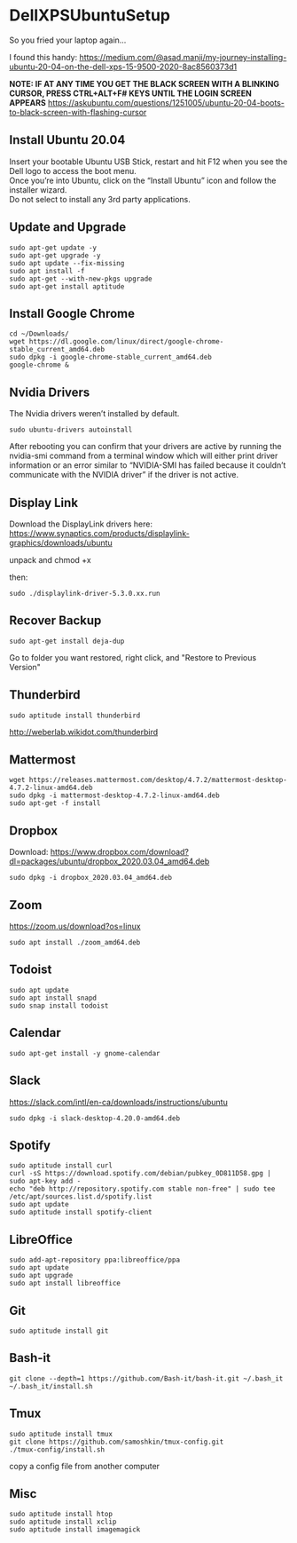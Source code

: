 # DellXPSUbuntuSetup
So you fried your laptop again...

I found this handy: https://medium.com/@asad.manji/my-journey-installing-ubuntu-20-04-on-the-dell-xps-15-9500-2020-8ac8560373d1

**NOTE: IF AT ANY TIME YOU GET THE BLACK SCREEN WITH A BLINKING CURSOR, PRESS CTRL+ALT+F# KEYS UNTIL THE LOGIN SCREEN APPEARS**
https://askubuntu.com/questions/1251005/ubuntu-20-04-boots-to-black-screen-with-flashing-cursor

## Install Ubuntu 20.04
Insert your bootable Ubuntu USB Stick, restart and hit F12 when you see the Dell logo to access the boot menu.  
Once you’re into Ubuntu, click on the “Install Ubuntu” icon and follow the installer wizard.  
Do not select to install any 3rd party applications.  

## Update and Upgrade
```console
sudo apt-get update -y
sudo apt-get upgrade -y
sudo apt update --fix-missing
sudo apt install -f
sudo apt-get --with-new-pkgs upgrade
sudo apt-get install aptitude
```

## Install Google Chrome
```console
cd ~/Downloads/
wget https://dl.google.com/linux/direct/google-chrome-stable_current_amd64.deb
sudo dpkg -i google-chrome-stable_current_amd64.deb
google-chrome &
```

## Nvidia Drivers
The Nvidia drivers weren’t installed by default.

```console
sudo ubuntu-drivers autoinstall
```
<!--
Add "nomodeset" next to "quiet splash" in /etc/default/grub

```console
sudo update-grub
```
-->

After rebooting you can confirm that your drivers are active by running the nvidia-smi command from a terminal window which will either print driver information or an error similar to “NVIDIA-SMI has failed because it couldn’t communicate with the NVIDIA driver” if the driver is not active.

## Display Link
<!-- 
https://github.com/AdnanHodzic/displaylink-debian

```console
sudo apt-get install git
cd ~/Downloads
git clone https://github.com/AdnanHodzic/displaylink-debian.git
cd displaylink-debian/ && sudo ./displaylink-debian.sh
```
-->

Download the DisplayLink drivers here:
https://www.synaptics.com/products/displaylink-graphics/downloads/ubuntu

unpack and chmod +x

then:

```console
sudo ./displaylink-driver-5.3.0.xx.run
```
## Recover Backup

```console
sudo apt-get install deja-dup
```
Go to folder you want restored, right click, and "Restore to Previous Version"

## Thunderbird

```console
sudo aptitude install thunderbird
```
http://weberlab.wikidot.com/thunderbird

## Mattermost

```console
wget https://releases.mattermost.com/desktop/4.7.2/mattermost-desktop-4.7.2-linux-amd64.deb
sudo dpkg -i mattermost-desktop-4.7.2-linux-amd64.deb
sudo apt-get -f install
```

## Dropbox

Download: https://www.dropbox.com/download?dl=packages/ubuntu/dropbox_2020.03.04_amd64.deb

```console
sudo dpkg -i dropbox_2020.03.04_amd64.deb
```

## Zoom

https://zoom.us/download?os=linux

```console
sudo apt install ./zoom_amd64.deb
```

## Todoist

```console
sudo apt update
sudo apt install snapd
sudo snap install todoist
```

## Calendar

```console
sudo apt-get install -y gnome-calendar
```

## Slack
https://slack.com/intl/en-ca/downloads/instructions/ubuntu

```console
sudo dpkg -i slack-desktop-4.20.0-amd64.deb
```
## Spotify

```console
sudo aptitude install curl
curl -sS https://download.spotify.com/debian/pubkey_0D811D58.gpg | sudo apt-key add -
echo "deb http://repository.spotify.com stable non-free" | sudo tee /etc/apt/sources.list.d/spotify.list
sudo apt update
sudo aptitude install spotify-client
```
## LibreOffice

```console
sudo add-apt-repository ppa:libreoffice/ppa
sudo apt update
sudo apt upgrade
sudo apt install libreoffice
```

## Git

```console
sudo aptitude install git
```

## Bash-it

```console
git clone --depth=1 https://github.com/Bash-it/bash-it.git ~/.bash_it
~/.bash_it/install.sh
```

## Tmux

```console
sudo aptitude install tmux 
git clone https://github.com/samoshkin/tmux-config.git
./tmux-config/install.sh
```
copy a config file from another computer

## Misc
```console
sudo aptitude install htop
sudo aptitude install xclip
sudo aptitude install imagemagick
```

